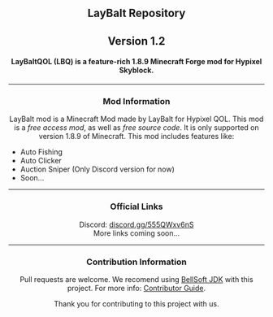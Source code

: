 <!-- markdownlint-disable-file MD001 MD033 -->
<h2 align="center">LayBalt Repository</h2>
<h2 align="center">Version 1.2</h2>
<h4 align="center">LayBaltQOL (LBQ) is a feature-rich 1.8.9 Minecraft Forge mod for Hypixel Skyblock.</h4>

---

<h3 align="center">Mod Information</h3>
<p align="center">
LayBalt mod is a Minecraft Mod made by LayBalt for Hypixel QOL. This mod is a <i>free access mod</i>, as well as <i>free source code</i>. It is only supported on version 1.8.9 of Minecraft. This mod includes features like:
</p>

- Auto Fishing
- Auto Clicker
- Auction Sniper (Only Discord version for now)
- Soon...

---

<h3 align="center">Official Links</h3>
<p align="center">
Discord: <a href="https://discord.gg/555QWxv6nS">discord.gg/555QWxv6nS</a><br>
More links coming soon...
</p>

---

<h3 align="center">Contribution Information</h3>
<p align="center">
Pull requests are welcome. We recomend using <a href="https://bell-sw.com">BellSoft JDK</a> with this project.
For more info: <a href="https://github.com/LayBalt/LayBalt-QOL/blob/main/ContributingGuide.md">Contributor Guide</a>.

</p>
<p align="center">
Thank you for contributing to this project with us.
</p>
